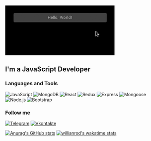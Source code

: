 ![Header](https://github.com/Pryanik1996/pryanik1996/blob/main/assets/header.gif)

## I'm a JavaScript Developer

### Languages and Tools
![JavaScript](https://img.shields.io/badge/-JavaScript-090909?style=for-the-badge&logo=JavaScript&logoColor=E9D54D)
![MongoDB](https://img.shields.io/badge/-MongoDB-090909?style=for-the-badge&logo=MongoDB&logoColor=90ee90)
![React](https://img.shields.io/badge/-React-090909?style=for-the-badge&logo=React&logoColor=62d9fb)
![Redux](https://img.shields.io/badge/-Redux-090909?style=for-the-badge&logo=Redux&logoColor=6e40b3)
![Express](https://img.shields.io/badge/-Express-090909?style=for-the-badge&logo=Express&logoColor=90ee90)
![Mongoose](https://img.shields.io/badge/-Mongoose-090909?style=for-the-badge&logo=Mongoose&logoColor=852014)
![Node.js](https://img.shields.io/badge/-Node.js-090909?style=for-the-badge&logo=Node.js&logoColor=90ee90)
![Bootstrap](https://img.shields.io/badge/-Bootstrap-090909?style=for-the-badge&logo=Bootstrap&logoColor=6e40b3)

### Follow me

[![Telegram](https://img.shields.io/badge/-Telegram-090909?style=for-the-badge&logo=Telegram&logoColor=62d9fb)](https://t.me/nastia_kim_96)
[![Vkontakte](https://img.shields.io/badge/-Vkontakte-090909?style=for-the-badge&logo=Vkontakte&logoColor=0d2592)](https://vk.com/allnight13)

[![Anurag's GitHub stats](https://github-readme-stats.vercel.app/api?username=Pryanik1996&show_icons=true?theme=gruvbox)](https://github.com/Pryanik1996/github-readme-stats)
[![willianrod's wakatime stats](https://github-readme-stats.vercel.app/api/wakatime?username=Pryanik1996)](https://github.com/Pryanik1996/github-readme-stats)
